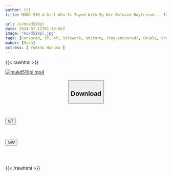 ```yaml
---
author: j91
title: MUKD-510 A Girl Who Is Toyed With By Her Beloved Boyfriend... Is Pushed Out Of Her Happiness. Boyfriend Betrays Her And Tears Her Uniform, Causing Traumatic Rape. Yumeno Hina

url: /v/mukd510pl
date: 2024-07-12T01:10:00Z
image: "mukd510pl.jpg"
tags: [Censored, 3P, 4P, Solowork, Uniform, (tag-censored), Couple, Cruel Expression, Club Activities - Manager	]
maker: [Muku]
actress: [ Yumeno Haruna ]
---
```



{{< rawhtml >}}

<div class="video" data-videoid="r9LPo3Bl7jFbzQz">
    <a href="javascript:;">
        <img src="/v/mukd510pl/mukd510pl.jpg" width="WIDTH" height="HEIGHT" alt="mukd510pl.mp4" loading="lazy">
    </a>
</div>

<script type="text/javascript" src="https://j91.asia/asset/on-demand-st.js"></script>

<br>
  <link rel="stylesheet" href="https://j91.asia/asset/bs5.css">
  
  <center>
  <button class="btn btn-primary" type="button" data-bs-toggle="collapse" data-bs-target=".multi-collapse" aria-expanded="false" aria-controls="multiCollapseExample1 multiCollapseExample2"><h2>Download</h2></button></center>
</p>
<div class="row">
  <div class="col">
    <div class="collapse multi-collapse" id="multiCollapseExample1">
      <div class="card card-body">
	      	      <br>
<div class="buttons">  
<p><a href="/v/mukd510pl/st.html" target="_blank"><button class="btn-hover color-3"><i class="fa fa-download"></i> ST</button></a></p></div>
    </div>
  </div>
</div>
  <div class="col">
    <div class="collapse multi-collapse" id="multiCollapseExample2">
      <div class="card card-body">
	      <br>
<div class="buttons">
<p><a href="/v/mukd510pl/sw.html" target="_blank"><button class="btn-hover color-2"><i class="fa fa-download"></i> SW</button></a></p></div>
<br><br>
      </div>
    </div>
  </div>
</div>

{{< /rawhtml >}}